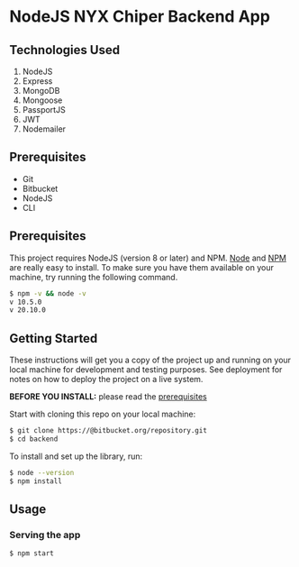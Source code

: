 # **NodeJS NYX Chiper Backend App**

## **Technologies Used**
1.  NodeJS
2.  Express
3.  MongoDB
4.  Mongoose
5.  PassportJS
6.  JWT
7.  Nodemailer

## **Prerequisites**
- Git
- Bitbucket
- NodeJS
- CLI


## **Prerequisites**
This project requires NodeJS (version 8 or later) and NPM.
[Node](http://nodejs.org/) and [NPM](https://npmjs.org/) are really easy to install.
To make sure you have them available on your machine,
try running the following command.

```sh
$ npm -v && node -v
v 10.5.0
v 20.10.0
```

## **Getting Started**
These instructions will get you a copy of the project up and running on your local machine for development and testing purposes. See deployment for notes on how to deploy the project on a live system.

**BEFORE YOU INSTALL:** please read the [prerequisites](#prerequisites)

Start with cloning this repo on your local machine:

```sh
$ git clone https://@bitbucket.org/repository.git
$ cd backend
```

To install and set up the library, run:

```sh
$ node --version
$ npm install
```
## **Usage**
### Serving the app
```sh
$ npm start


